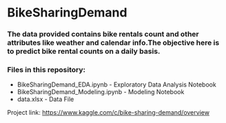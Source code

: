 # BikeSharingDemand
### The data provided contains bike rentals count and other attributes like weather and calendar info.The objective here is to predict bike rental counts on a daily basis.

### Files in this repository:
* BikeSharingDemand_EDA.ipynb - Exploratory Data Analysis Notebook
* BikeSharingDemand_Modeling.ipynb - Modeling Notebook
* data.xlsx - Data File

Project link: https://www.kaggle.com/c/bike-sharing-demand/overview
